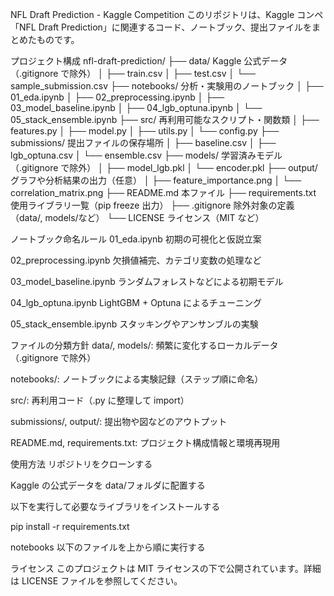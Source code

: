 NFL Draft Prediction - Kaggle Competition
このリポジトリは、Kaggle コンペ「NFL Draft Prediction」に関連するコード、ノートブック、提出ファイルをまとめたものです。

プロジェクト構成
nfl-draft-prediction/
├── data/ Kaggle 公式データ（.gitignore で除外）
│ ├── train.csv
│ ├── test.csv
│ └── sample_submission.csv
├── notebooks/ 分析・実験用のノートブック
│ ├── 01_eda.ipynb
│ ├── 02_preprocessing.ipynb
│ ├── 03_model_baseline.ipynb
│ ├── 04_lgb_optuna.ipynb
│ └── 05_stack_ensemble.ipynb
├── src/ 再利用可能なスクリプト・関数類
│ ├── features.py
│ ├── model.py
│ ├── utils.py
│ └── config.py
├── submissions/ 提出ファイルの保存場所
│ ├── baseline.csv
│ ├── lgb_optuna.csv
│ └── ensemble.csv
├── models/ 学習済みモデル（.gitignore で除外）
│ ├── model_lgb.pkl
│ └── encoder.pkl
├── output/ グラフや分析結果の出力（任意）
│ ├── feature_importance.png
│ └── correlation_matrix.png
├── README.md 本ファイル
├── requirements.txt 使用ライブラリ一覧（pip freeze 出力）
├── .gitignore 除外対象の定義（data/, models/など）
└── LICENSE ライセンス（MIT など）

ノートブック命名ルール
01_eda.ipynb
初期の可視化と仮説立案

02_preprocessing.ipynb
欠損値補完、カテゴリ変数の処理など

03_model_baseline.ipynb
ランダムフォレストなどによる初期モデル

04_lgb_optuna.ipynb
LightGBM + Optuna によるチューニング

05_stack_ensemble.ipynb
スタッキングやアンサンブルの実験

ファイルの分類方針
data/, models/: 頻繁に変化するローカルデータ（.gitignore で除外）

notebooks/: ノートブックによる実験記録（ステップ順に命名）

src/: 再利用コード（.py に整理して import）

submissions/, output/: 提出物や図などのアウトプット

README.md, requirements.txt: プロジェクト構成情報と環境再現用

使用方法
リポジトリをクローンする

Kaggle の公式データを data/フォルダに配置する

以下を実行して必要なライブラリをインストールする

pip install -r requirements.txt

notebooks 以下のファイルを上から順に実行する

ライセンス
このプロジェクトは MIT ライセンスの下で公開されています。詳細は LICENSE ファイルを参照してください。

